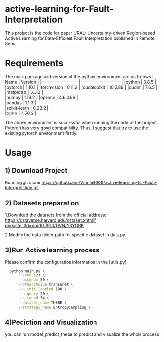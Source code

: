 # active-learning-for-Fault-Interpretation
This project is the code for paper URAL: Uncertainty-driven Region-based Active  Learning for Data-Efficient Fault Interpretation published in  Remote Sens
# Requirements
The main package and version of the python environment are as follows
| Name      | Version           |
|-------------------|---------------------|
|python             |       3.8.5         |           
|pytorch            |       1.10.1        |
|torchvision        |       0.11.2        | 
|cudatoolkit        |       10.2.89       |
|cudnn              |       7.6.5         | 
|matplotlib         |       3.3.2         |   
|numpy              |       1.19.2        |
|opencv             |       4.6.0.66      |  
|pandas             |       1.1.3         |    
|scikit-learn       |       0.23.2        |     
|tqdm               |       4.50.2        |


The above environment is successful when running the code of the project. Pytorch has very good compatibility. Thus, I suggest that try to use the existing pytorch environment firstly.

# Usage
## 1) Download Project
Running git clone https://github.com/Vinnie8609/active-learning-for-Fault-Interpretation.git

## 2) Datasets preparation
1.Download the datasets from the official address:
https://dataverse.harvard.edu/dataset.xhtml?persistentId=doi:10.7910/DVN/YBYGBK

2.Modify the data folder path for specific dataset in data.py

## 3)Run Active learning process
Please confirm the configuration information in the [utils.py]
```bash
  python main.py \
      --seed 123 \
      --picknum 50 \
      --otherchoice transunet \
      --n_init_labeled 100 \
      --n_query 20 \
      --n_round 34 \
      --dataset_name THEBE \
      --strategy_name EntropySampling \


```
## 4)Pediction and Visualization
you can run model_predict_thebe to predict and visualize the whole process
